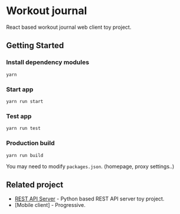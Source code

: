 # Workout journal

React based workout journal web client toy project.

## Getting Started

### Install dependency modules
`yarn`

### Start app
`yarn run start`

### Test app
`yarn run test`

### Production build
`yarn run build`

You may need to modify `packages.json`. (homepage, proxy settings..)


## Related project
* [REST API Server](https://github.com/zenato/workout-journal-server) - Python based REST API server toy project.
* [Mobile client] - Progressive.
